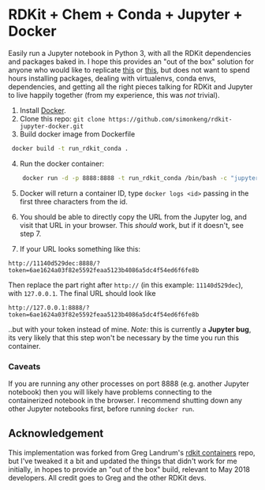 # RDKit + Chem + Conda + Jupyter + Docker

Easily run a Jupyter notebook in Python 3, with all the RDKit dependencies and packages baked in. I hope this provides an "out of the box" solution for anyone who would like to replicate  [this](http://asteeves.github.io/blog/2015/01/12/molecules-in-rdkit/) or [this](https://github.com/rdkit/UGM_2016/blob/master/Notebooks/Brief%20Introduction.ipynb), but does not want to spend hours installing packages, dealing with virtualenvs, conda envs, dependencies, and getting all the right pieces talking for RDKit and Jupyter to live happily together (from my experience, this was _not_ trivial). 

1. Install [Docker](https://www.docker.com/community-edition).
2. Clone this repo: `git clone https://github.com/simonkeng/rdkit-jupyter-docker.git`
3. Build docker image from Dockerfile

```bash
 docker build -t run_rdkit_conda .
```

4. Run the docker container:

```bash
    docker run -d -p 8888:8888 -t run_rdkit_conda /bin/bash -c "jupyter notebook --notebook-dir=/tmp --ip=* --allow-root"
```

5. Docker will return a container ID, type `docker logs <id>` passing in the first three characters from the id.

6. You should be able to directly copy the URL from the Jupyter log, and visit that URL in your browser. This _should_ work, but if it doesn't, see step 7.  

7. If your URL looks something like this:

```
http://11140d529dec:8888/?token=6ae1624a03f82e5592feaa5123b4086a5dc4f54ed6f6fe8b
```

Then replace the part right after `http://` (in this example: `11140d529dec`), with `127.0.0.1`. The final URL should look like

```
http://127.0.0.1:8888/?token=6ae1624a03f82e5592feaa5123b4086a5dc4f54ed6f6fe8b
```

..but with your token instead of mine. _Note:_ this is currently a **Jupyter bug**, its very likely that this step won't be necessary by the time you run this container.

### Caveats
If you are running any other processes on port 8888 (e.g. another Jupyter notebook) then you will likely have problems connecting to the containerized notebook in the browser. I recommend shutting down any other Jupyter notebooks first, before running `docker run`.

## Acknowledgement

This implementation was forked from Greg Landrum's [rdkit containers](https://github.com/rdkit/rdkit_containers/tree/master/docker/run_conda3) repo, but I've tweaked it a bit and updated the things that didn't work for me initially, in hopes to provide an "out of the box" build, relevant to May 2018 developers. All credit goes to Greg and the other RDKit devs.
